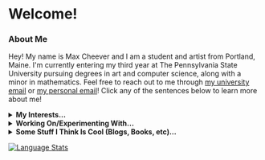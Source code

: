 # Welcome!
### About Me
Hey! My name is Max Cheever and I am a student and artist from Portland, Maine. I'm currently entering my third year at The Pennsylvania State University pursuing degrees in art and computer science, along with a minor in mathematics. Feel free to reach out to me through [my university email](mailto:mpc6231@psu.edu?subject=[GitHub]%20Max%20Cheever) or [my personal email](mailto:cheevermax@gmail.com)! Click any of the sentences below to learn more about me!
<details>
  <summary><b>My Interests...</b></summary>
  <p></p>
  <p>:infinity: Mathematics and Computer Science</p>
  <p>:foggy: Contemporary Art</p>
  <p>:technologist: Programming</p>
</details>
<details>
  <summary><b>Working On/Experimenting With...</b></summary>
  <p></p>
<!--   <p>:office_worker: Software Engineering Internship at Tyler Technologies</p> -->
  <p>:foggy: Learning to work with openFrameworks</p>
  <p>:technologist: Google Foobar</p>
  <p>:bar_chart: Indepedent study on video processing and remix theory with http://navasse.net/docs/index.php<p>
  <p>:teacher: Courses in Computation Theory, Game Theory, History and Theory of Digital Art, Contemporary Art Commentary, and Sociology</p>
  <p>:white_check_mark: LA(ing?) for CMPSC 132 - Data Structures at Penn State</p>
</details>
<details>
  <summary><b>Some Stuff I Think Is Cool (Blogs, Books, etc)...</b></summary>
  <p></p>
  <a href="https://esoteric.codes">:computer: Esoteric Codes by Daniel Temkin (Blog)</a>
  <br>
  <br>
  <a href="https://xkcd.com/archive/">:speech_balloon: XKCD by Randall Munroe (Webcomic)</a>
  <br>
  <br>
  <a href="https://theswissbay.ch/pdf/Gentoomen%20Library/Extra/Douglas_R._Hofstadter-Gödel%2C_Escher%2C_Bach__An_Eternal_Golden_Braid_%28Twentieth-Anniversary_Edition%29-Basic_Books%281999%29.pdf">:blue_book: Gödel, Escher, Bach: An Eternal Golden Braid By Douglas R. Hofstadter (Book)</a>
  <br>
  <br>
  <a href="http://vattay.web.elte.hu/lectures/ChaosTheory/James%20Gleick%20-%20Chaos.%20Making%20a%20new%20science.pdf">:butterfly: Chaos: Making a New Science by James Gleick (Book)</a>
  <br>
  <br>
  <a href="https://en.wikipedia.org/wiki/Eva_Hesse">:white_square_button: Eva Hesse (Artist)</a>
  <br>
  <br>
  <a href="https://www.newrafael.com/websites/">:art: Rafaël Rozendaal (Artist)</a>
  <br>
  <br>
  <a href="http://zach.li">:fireworks: Zach Lieberman (Artist)</a>
  <br>
  <br>
  <a href="https://americanartist.us/work">:minidisc: American Artist (Artist)</a>
  <br>
  <br>
  <a href="https://sougwen.com">:robot: Sougwen 愫君 Chung (Artist)</a>
</details>

[![Language Stats](https://github-readme-stats-eta-orcin.vercel.app/api/top-langs/?username=maxcheever&exclude_repo=mern-exercise-tracker,practice-portfolio,chatcord,WeAreLiving-practice,counter-app,p5&langs_count=11&size_weight=0.1&count_weight=1&layout=donut-vertical&hide_border=true&bg_color=00000000&text_color=ffffff&title_color=ffffff&card_width=300&hide=html,css)](https://github-readme-stats-eta-orcin.vercel.app)
